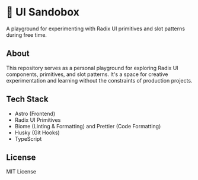 # 🧩 UI Sandobox

A playground for experimenting with Radix UI primitives and slot patterns during free time.

## About

This repository serves as a personal playground for exploring Radix UI components, primitives, and slot patterns. It's a space for creative experimentation and learning without the constraints of production projects.

## Tech Stack

- Astro (Frontend)
- Radix UI Primitives
- Biome (Linting & Formatting) and Prettier (Code Formatting)
- Husky (Git Hooks)
- TypeScript

## License

MIT License